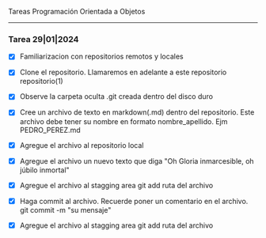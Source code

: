 ﻿Tareas Programación Orientada a Objetos

-------------

### Tarea 29|01|2024


- [x] Familiarizacion con repositorios remotos y locales
- [x] Clone el repositorio. Llamaremos en adelante a este repositorio repositorio(1)
- [x] Observe la carpeta oculta .git creada dentro del disco duro
- [x] Cree un archivo de texto en markdown(.md) dentro del repositorio. Este archivo debe tener su nombre en formato nombre\_apellido. Ejm PEDRO\_PEREZ.md
- [x] Agregue el archivo al repositorio local
- [x] Agregue el archivo un nuevo texto que diga "Oh Gloria inmarcesible, oh júbilo inmortal"

- [x] Agregue el archivo al stagging area git add ruta del archivo

- [x] Haga commit al archivo. Recuerde poner un comentario en el archivo. git commit -m "su mensaje"

- [x] Agregue el archivo al stagging area git add ruta del archivo
